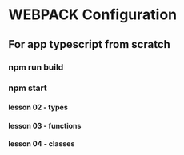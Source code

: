 # WEBPACK Configuration

## For app typescript from scratch

### npm run build

### npm start

#### lesson 02 - types

#### lesson 03 - functions

#### lesson 04 - classes
